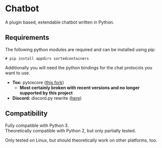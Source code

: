 # Chatbot
A plugin based, extendable chatbot written in Python.

## Requirements
The following python modules are required and can be installed using pip:

```shell
# pip install appdirs sortedcontainers
```

Additionally you will need the python bindings for the chat protocols you want to use.<br>

* **Tox:** pytoxcore ([this fork](https://github.com/mphe/pytoxcore))
  * **Most certainly broken with recent versions and no longer supported by this project**
* **Discord:** discord.py rewrite ([here](https://github.com/Rapptz/discord.py/tree/rewrite))


## Compatibility

Fully compatible with Python 3.<br>
Theoretically compatible with Python 2, but only partially tested.

Only tested on Linux, but should theoretically work on other platforms, too.

<!-- vim: tabstop=2 shiftwidth=2 
-->
